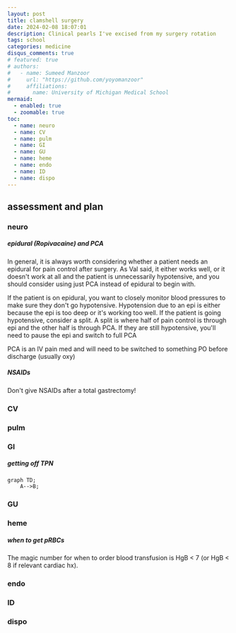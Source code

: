 ```yaml
---
layout: post
title: clamshell surgery
date: 2024-02-08 18:07:01
description: Clinical pearls I've excised from my surgery rotation
tags: school
categories: medicine
disqus_comments: true
# featured: true
# authors:
#   - name: Sumeed Manzoor
#     url: "https://github.com/yoyomanzoor"
#     affiliations:
#       name: University of Michigan Medical School
mermaid:
  - enabled: true
  - zoomable: true
toc:
  - name: neuro
  - name: CV
  - name: pulm
  - name: GI
  - name: GU
  - name: heme
  - name: endo
  - name: ID
  - name: dispo
---
```


## assessment and plan

### neuro

##### epidural (Ropivacaine) and PCA

In general, it is always worth considering whether a patient needs an epidural for pain control after surgery. As Val said, it either works well, or it doesn't work at all and the patient is unnecessarily hypotensive, and you should consider using just PCA instead of epidural to begin with.

If the patient is on epidural, you want to closely monitor blood pressures to make sure they don't go hypotensive. Hypotension due to an epi is either because the epi is too deep or it's working too well. If the patient is going hypotensive, consider a split. A split is where half of pain control is through epi and the other half is through PCA. If they are still hypotensive, you'll need to pause the epi and switch to full PCA

PCA is an IV pain med and will need to be switched to something PO before discharge (usually oxy)

##### NSAIDs

Don't give NSAIDs after a total gastrectomy!

### CV

### pulm

### GI

##### getting off TPN

```mermaid
graph TD;
    A-->B;
```

### GU

### heme

##### when to get pRBCs

The magic number for when to order blood transfusion is HgB < 7 (or HgB < 8 if relevant cardiac hx).

### endo

### ID

### dispo



